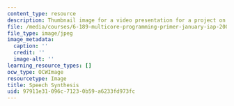 ```yaml
---
content_type: resource
description: Thumbnail image for a video presentation for a project on multicore programming.
file: /media/courses/6-189-multicore-programming-primer-january-iap-2007/97911e31096c71230b59a6233fd973fc_p5.jpg
file_type: image/jpeg
image_metadata:
  caption: ''
  credit: ''
  image-alt: ''
learning_resource_types: []
ocw_type: OCWImage
resourcetype: Image
title: Speech Synthesis
uid: 97911e31-096c-7123-0b59-a6233fd973fc
---
```

